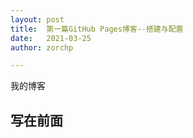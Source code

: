 ```yaml
---
layout: post
title:  第一篇GitHub Pages博客--搭建与配置
date:   2021-03-25
author: zorchp

---
```





我的博客
## 写在前面